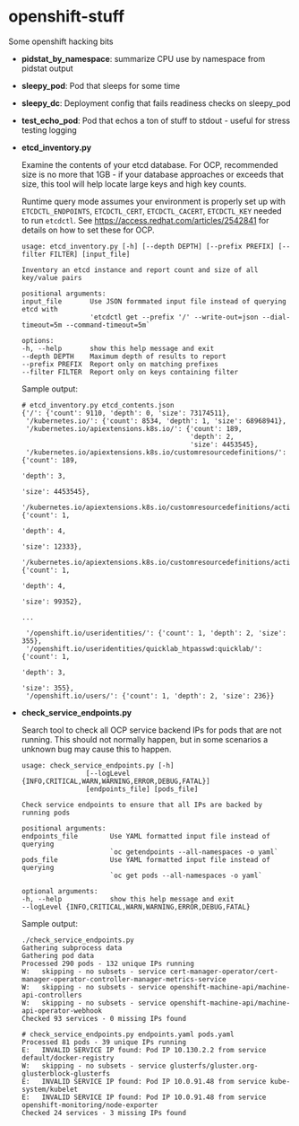 # openshift-stuff
Some openshift hacking bits

* **pidstat_by_namespace**: summarize CPU use by namespace from pidstat output
* **sleepy_pod**: Pod that sleeps for some time
* **sleepy_dc**: Deployment config that fails readiness checks on sleepy_pod  
* **test_echo_pod**: Pod that echos a ton of stuff to stdout - useful for stress testing logging
* **etcd_inventory.py**

    Examine the contents of your etcd database.  For OCP, recommended size is no more that 1GB -
    if your database approaches or exceeds that size, this tool will help locate
    large keys and high key counts.

    Runtime query mode assumes your environment is properly set up with
    `ETCDCTL_ENDPOINTS`, `ETCDCTL_CERT`, `ETCDCTL_CACERT`, `ETCDCTL_KEY` needed to
    run `etcdctl`.
    See https://access.redhat.com/articles/2542841 for details on how to set
    these for OCP.

    ```
    usage: etcd_inventory.py [-h] [--depth DEPTH] [--prefix PREFIX] [--filter FILTER] [input_file]

    Inventory an etcd instance and report count and size of all key/value pairs

    positional arguments:
    input_file       Use JSON formmated input file instead of querying etcd with
                     'etcdctl get --prefix '/' --write-out=json --dial-timeout=5m --command-timeout=5m`

    options:
    -h, --help       show this help message and exit
    --depth DEPTH    Maximum depth of results to report
    --prefix PREFIX  Report only on matching prefixes
    --filter FILTER  Report only on keys containing filter
    ```

    Sample output:

    ```
    # etcd_inventory.py etcd_contents.json
    {'/': {'count': 9110, 'depth': 0, 'size': 73174511},
     '/kubernetes.io/': {'count': 8534, 'depth': 1, 'size': 68968941},
     '/kubernetes.io/apiextensions.k8s.io/': {'count': 189,
                                              'depth': 2,
                                              'size': 4453545},
     '/kubernetes.io/apiextensions.k8s.io/customresourcedefinitions/': {'count': 189,
                                                                        'depth': 3,
                                                                        'size': 4453545},
     '/kubernetes.io/apiextensions.k8s.io/customresourcedefinitions/activemqartemisaddresses.broker.amq.io/': {'count': 1,
                                                                                                               'depth': 4,
                                                                                                               'size': 12333},
     '/kubernetes.io/apiextensions.k8s.io/customresourcedefinitions/activemqartemises.broker.amq.io/': {'count': 1,
                                                                                                       'depth': 4,
                                                                                                       'size': 99352},
    
    ...

     '/openshift.io/useridentities/': {'count': 1, 'depth': 2, 'size': 355},
     '/openshift.io/useridentities/quicklab_htpasswd:quicklab/': {'count': 1,
                                                                 'depth': 3,
                                                                 'size': 355},
     '/openshift.io/users/': {'count': 1, 'depth': 2, 'size': 236}}
    ```


* **check_service_endpoints.py**

    Search tool to check all OCP service backend IPs for pods that are not running.  This should not
    normally happen, but in some scenarios a unknown bug may cause this to happen.

    ```
    usage: check_service_endpoints.py [-h]
                    [--logLevel {INFO,CRITICAL,WARN,WARNING,ERROR,DEBUG,FATAL}]
                    [endpoints_file] [pods_file]

    Check service endpoints to ensure that all IPs are backed by running pods

    positional arguments:
    endpoints_file        Use YAML formatted input file instead of querying
                          `oc getendpoints --all-namespaces -o yaml`
    pods_file             Use YAML formatted input file instead of querying
                          `oc get pods --all-namespaces -o yaml`

    optional arguments:
    -h, --help            show this help message and exit
    --logLevel {INFO,CRITICAL,WARN,WARNING,ERROR,DEBUG,FATAL}
    ```

    Sample output:

    ```
    ./check_service_endpoints.py
    Gathering subprocess data
    Gathering pod data
    Processed 290 pods - 132 unique IPs running
    W:   skipping - no subsets - service cert-manager-operator/cert-manager-operator-controller-manager-metrics-service
    W:   skipping - no subsets - service openshift-machine-api/machine-api-controllers
    W:   skipping - no subsets - service openshift-machine-api/machine-api-operator-webhook
    Checked 93 services - 0 missing IPs found

    # check_service_endpoints.py endpoints.yaml pods.yaml
    Processed 81 pods - 39 unique IPs running
    E:   INVALID SERVICE IP found: Pod IP 10.130.2.2 from service default/docker-registry
    W:   skipping - no subsets - service glusterfs/gluster.org-glusterblock-glusterfs
    E:   INVALID SERVICE IP found: Pod IP 10.0.91.48 from service kube-system/kubelet
    E:   INVALID SERVICE IP found: Pod IP 10.0.91.48 from service openshift-monitoring/node-exporter
    Checked 24 services - 3 missing IPs found
    ```
